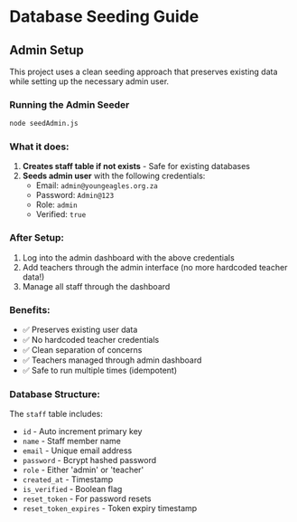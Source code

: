 # Database Seeding Guide

## Admin Setup

This project uses a clean seeding approach that preserves existing data while setting up the necessary admin user.

### Running the Admin Seeder

```bash
node seedAdmin.js
```

### What it does:

1. **Creates staff table if not exists** - Safe for existing databases
2. **Seeds admin user** with the following credentials:
   - Email: `admin@youngeagles.org.za`
   - Password: `Admin@123`
   - Role: `admin`
   - Verified: `true`

### After Setup:

1. Log into the admin dashboard with the above credentials
2. Add teachers through the admin interface (no more hardcoded teacher data!)
3. Manage all staff through the dashboard

### Benefits:

- ✅ Preserves existing user data
- ✅ No hardcoded teacher credentials
- ✅ Clean separation of concerns
- ✅ Teachers managed through admin dashboard
- ✅ Safe to run multiple times (idempotent)

### Database Structure:

The `staff` table includes:
- `id` - Auto increment primary key
- `name` - Staff member name
- `email` - Unique email address
- `password` - Bcrypt hashed password
- `role` - Either 'admin' or 'teacher'
- `created_at` - Timestamp
- `is_verified` - Boolean flag
- `reset_token` - For password resets
- `reset_token_expires` - Token expiry timestamp

